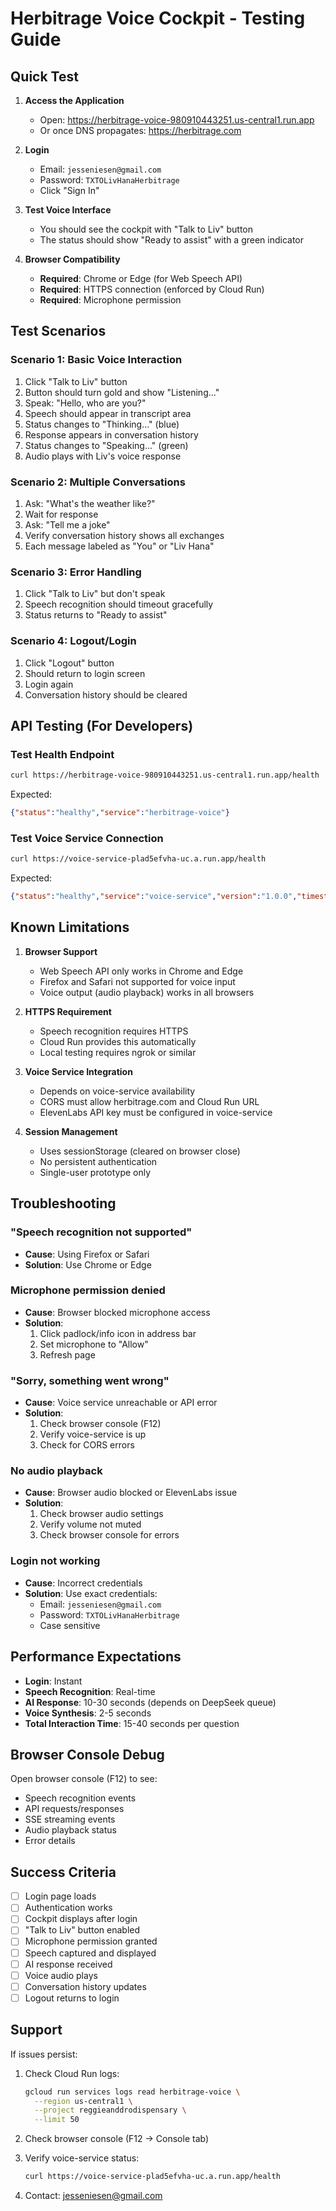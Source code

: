 # Herbitrage Voice Cockpit - Testing Guide

## Quick Test

1. **Access the Application**
   - Open: <https://herbitrage-voice-980910443251.us-central1.run.app>
   - Or once DNS propagates: <https://herbitrage.com>

2. **Login**
   - Email: `jesseniesen@gmail.com`
   - Password: `TXTOLivHanaHerbitrage`
   - Click "Sign In"

3. **Test Voice Interface**
   - You should see the cockpit with "Talk to Liv" button
   - The status should show "Ready to assist" with a green indicator

4. **Browser Compatibility**
   - **Required**: Chrome or Edge (for Web Speech API)
   - **Required**: HTTPS connection (enforced by Cloud Run)
   - **Required**: Microphone permission

## Test Scenarios

### Scenario 1: Basic Voice Interaction

1. Click "Talk to Liv" button
2. Button should turn gold and show "Listening..."
3. Speak: "Hello, who are you?"
4. Speech should appear in transcript area
5. Status changes to "Thinking..." (blue)
6. Response appears in conversation history
7. Status changes to "Speaking..." (green)
8. Audio plays with Liv's voice response

### Scenario 2: Multiple Conversations

1. Ask: "What's the weather like?"
2. Wait for response
3. Ask: "Tell me a joke"
4. Verify conversation history shows all exchanges
5. Each message labeled as "You" or "Liv Hana"

### Scenario 3: Error Handling

1. Click "Talk to Liv" but don't speak
2. Speech recognition should timeout gracefully
3. Status returns to "Ready to assist"

### Scenario 4: Logout/Login

1. Click "Logout" button
2. Should return to login screen
3. Login again
4. Conversation history should be cleared

## API Testing (For Developers)

### Test Health Endpoint

```bash
curl https://herbitrage-voice-980910443251.us-central1.run.app/health
```

Expected:

```json
{"status":"healthy","service":"herbitrage-voice"}
```

### Test Voice Service Connection

```bash
curl https://voice-service-plad5efvha-uc.a.run.app/health
```

Expected:

```json
{"status":"healthy","service":"voice-service","version":"1.0.0","timestamp":"..."}
```

## Known Limitations

1. **Browser Support**
   - Web Speech API only works in Chrome and Edge
   - Firefox and Safari not supported for voice input
   - Voice output (audio playback) works in all browsers

2. **HTTPS Requirement**
   - Speech recognition requires HTTPS
   - Cloud Run provides this automatically
   - Local testing requires ngrok or similar

3. **Voice Service Integration**
   - Depends on voice-service availability
   - CORS must allow herbitrage.com and Cloud Run URL
   - ElevenLabs API key must be configured in voice-service

4. **Session Management**
   - Uses sessionStorage (cleared on browser close)
   - No persistent authentication
   - Single-user prototype only

## Troubleshooting

### "Speech recognition not supported"

- **Cause**: Using Firefox or Safari
- **Solution**: Use Chrome or Edge

### Microphone permission denied

- **Cause**: Browser blocked microphone access
- **Solution**:
  1. Click padlock/info icon in address bar
  2. Set microphone to "Allow"
  3. Refresh page

### "Sorry, something went wrong"

- **Cause**: Voice service unreachable or API error
- **Solution**:
  1. Check browser console (F12)
  2. Verify voice-service is up
  3. Check for CORS errors

### No audio playback

- **Cause**: Browser audio blocked or ElevenLabs issue
- **Solution**:
  1. Check browser audio settings
  2. Verify volume not muted
  3. Check browser console for errors

### Login not working

- **Cause**: Incorrect credentials
- **Solution**: Use exact credentials:
  - Email: `jesseniesen@gmail.com`
  - Password: `TXTOLivHanaHerbitrage`
  - Case sensitive

## Performance Expectations

- **Login**: Instant
- **Speech Recognition**: Real-time
- **AI Response**: 10-30 seconds (depends on DeepSeek queue)
- **Voice Synthesis**: 2-5 seconds
- **Total Interaction Time**: 15-40 seconds per question

## Browser Console Debug

Open browser console (F12) to see:

- Speech recognition events
- API requests/responses
- SSE streaming events
- Audio playback status
- Error details

## Success Criteria

- [ ] Login page loads
- [ ] Authentication works
- [ ] Cockpit displays after login
- [ ] "Talk to Liv" button enabled
- [ ] Microphone permission granted
- [ ] Speech captured and displayed
- [ ] AI response received
- [ ] Voice audio plays
- [ ] Conversation history updates
- [ ] Logout returns to login

## Support

If issues persist:

1. Check Cloud Run logs:

   ```bash
   gcloud run services logs read herbitrage-voice \
     --region us-central1 \
     --project reggieanddrodispensary \
     --limit 50
   ```

2. Check browser console (F12 → Console tab)

3. Verify voice-service status:

   ```bash
   curl https://voice-service-plad5efvha-uc.a.run.app/health
   ```

4. Contact: <jesseniesen@gmail.com>

